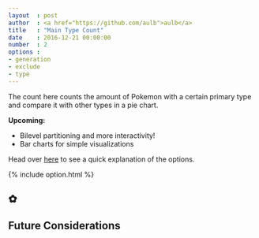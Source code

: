 ```yaml
---
layout	: post
author	: <a href="https://github.com/aulb">aulb</a>
title 	: "Main Type Count"
date	: 2016-12-21 00:00:00
number	: 2
options	: 
- generation 
- exclude 
- type
---
```

<p>The count here counts the amount of Pokemon with a certain primary type and compare it with other types in a pie chart.</p> 
<p><strong>Upcoming:</strong> 
	<ul>
		<li>Bilevel partitioning and more interactivity!</li>
		<li>Bar charts for simple visualizations</li>
	</ul>
</p>

<p>Head over <a href="/2016/12/19/type-availability.html">here</a> to see a quick explanation of the options.</p>

{% include option.html %}

<h2 class="ui horizontal header divider">
     ✿
</h2>
<div id="pokeChart"></div>

<h2 class="ui horizontal header divider">	
    Future Considerations
</h2>
